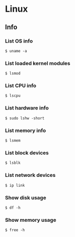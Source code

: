 # Linux

## Info

### List OS info
```
$ uname -a
```

### List loaded kernel modules
```
$ lsmod
```

### List CPU info
```
$ lscpu
```

### List hardware info
```
$ sudo lshw -short
```

### List memory info
```
$ lsmem
```

### List block devices
```
$ lsblk
```

### List network devices
```
$ ip link
```

### Show disk usage
```
$ df -h
```

### Show memory usage

```
$ free -h
```

